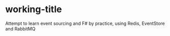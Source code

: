 # working-title

Attempt to learn event sourcing and F# by practice, using Redis, EventStore and RabbitMQ
